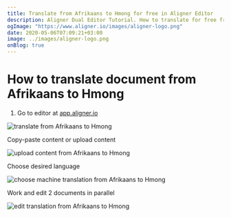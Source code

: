 ```yaml
---
title: Translate from Afrikaans to Hmong for free in Aligner Editor
description: Aligner Dual Editor Tutorial. How to translate for free from Afrikaans to Hmong. Aligner is multilingual document management platform. 
ogImage: "https://www.aligner.io/images/aligner-logo.png"
date: 2020-05-06T07:09:21+03:00
image: ../images/aligner-logo.png
onBlog: true
---
```


# How to translate document from Afrikaans to Hmong

1. Go to editor at [app.aligner.io](https://app.aligner.io "Aligner App web page")

![translate from Afrikaans to Hmong](../aligner-blank-editor.png "translate from Afrikaans to Hmong")

Copy-paste content or upload content

![upload content from Afrikaans to Hmong](../aligner-uploaded-document.png "upload content from Afrikaans to Hmong")

Choose desired language

![choose machine translation from Afrikaans to Hmong](../aligner-language-dropdown.png "choose machine translation from Afrikaans to Hmong")

Work and edit 2 documents in parallel

![edit translation from Afrikaans to Hmong](../aligner-double-sitded-editor.png "edit translation from Afrikaans to Hmong")

